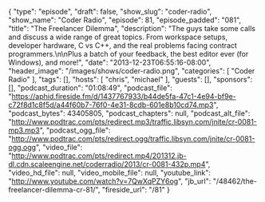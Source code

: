 {
  "type": "episode",
  "draft": false,
  "show_slug": "coder-radio",
  "show_name": "Coder Radio",
  "episode": 81,
  "episode_padded": "081",
  "title": "The Freelancer Dilemma",
  "description": "The guys take some calls and discuss a wide range of great topics. From workspace setups, developer hardware, C vs C++, and the real problems facing contract programmers.\n\nPlus a batch of your feedback, the best editor ever (for Windows), and more!",
  "date": "2013-12-23T06:55:16-08:00",
  "header_image": "/images/shows/coder-radio.png",
  "categories": [
    "Coder Radio"
  ],
  "tags": [],
  "hosts": [
    "chris",
    "michael"
  ],
  "guests": [],
  "sponsors": [],
  "podcast_duration": "01:08:49",
  "podcast_file": "https://aphid.fireside.fm/d/1437767933/b44de5fa-47c1-4e94-bf9e-c72f8d1c8f5d/a44f60b7-76f0-4e31-8cdb-601e8b10cd74.mp3",
  "podcast_bytes": 43405805,
  "podcast_chapters": null,
  "podcast_alt_file": "http://www.podtrac.com/pts/redirect.mp3/traffic.libsyn.com/jnite/cr-0081-mp3.mp3",
  "podcast_ogg_file": "http://www.podtrac.com/pts/redirect.ogg/traffic.libsyn.com/jnite/cr-0081-ogg.ogg",
  "video_file": "http://www.podtrac.com/pts/redirect.mp4/201312.jb-dl.cdn.scaleengine.net/coderradio/2013/cr-0081-432p.mp4",
  "video_hd_file": null,
  "video_mobile_file": null,
  "youtube_link": "http://www.youtube.com/watch?v=7QwXqPZY6og",
  "jb_url": "/48462/the-freelancer-dilemma-cr-81/",
  "fireside_url": "/81"
}


